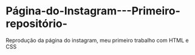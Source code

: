 # Página-do-Instagram---Primeiro-repositório-
Reprodução da página do instagram, meu primeiro trabalho com HTML e CSS
